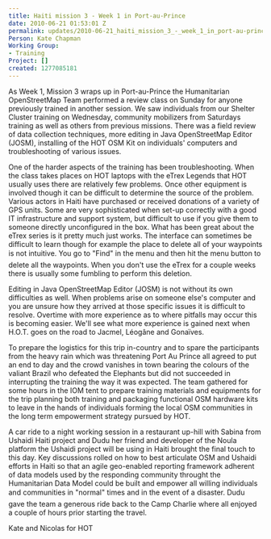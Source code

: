 ```yaml
---
title: Haiti mission 3 - Week 1 in Port-au-Prince
date: 2010-06-21 01:53:01 Z
permalink: updates/2010-06-21_haiti_mission_3_-_week_1_in_port-au-prince
Person: Kate Chapman
Working Group:
- Training
Project: []
created: 1277085181
---
```


<p>As Week 1, Mission 3 wraps up in Port-au-Prince the Humanitarian OpenStreetMap Team performed a review class on Sunday for anyone previously trained in another session. We saw individuals from our Shelter Cluster training on Wednesday, community mobilizers from Saturdays training as well as others from previous missions. There was a field review of data collection techniques, more editing in Java OpenStreetMap Editor (JOSM), installing of the HOT OSM Kit on individuals' computers and troubleshooting of various issues.</p><p>One of the harder aspects of the training has been troubleshooting. When the class takes places on HOT laptops with the eTrex Legends that HOT usually uses there are relatively few problems. Once other equipment is involved though it can be difficult to determine the source of the problem. Various actors in Haiti have purchased or received donations of a variety of GPS units. Some are very sophisticated when set-up correctly with a good IT infrastructure and support system, but difficult to use if you give them to someone directly unconfigured in the box. What has been great about the eTrex series is it pretty much just works. The interface can sometimes be difficult to learn though for example the place to delete all of your waypoints is not intuitive. You go to "Find" in the menu and then hit the menu button to delete all the waypoints. When you don't use the eTrex for a couple weeks there is usually some fumbling to perform this deletion.</p><p>Editing in Java OpenStreetMap Editor (JOSM) is not without its own difficulties as well. When problems arise on someone else's computer and you are unsure how they arrived at those specific issues it is difficult to resolve. Overtime with more experience as to where pitfalls may occur this is becoming easier. We'll see what more experience is gained next when H.O.T. goes on the road to Jacmel, Léogâne and Gonaïves.</p><p>To prepare the logistics for this trip in-country and to spare the participants from the heavy rain which was threatening Port Au Prince all agreed to put an end to day and the crowd vanishes in town bearing the colours of the valiant Brazil who defeated the Elephants but did not succeeded in interrupting the training the way it was expected. The team gathered for some hours in the IOM tent to prepare training materials and equipments for the trip planning both training and packaging functional OSM hardware kits to leave in the hands of individuals forming the local OSM communities in the long term empowerment strategy pursued by HOT.</p><p>A car ride to a night working session in a restaurant up-hill with Sabina from Ushaidi Haiti project and Dudu her friend and developer of the Noula platform the Ushaidi project will be using in Haiti brought the final touch to this day. Key discussions rolled on how to best articulate OSM and Ushaidi efforts in Haiti so that an agile geo-enabled reporting framework adherent of data models used by the responding community throught the Humanitarian Data Model could be built and empower all willing individuals and communities in "normal" times and in the event of a disaster. Dudu gave the team a generous ride back to the Camp Charlie where all enjoyed a couple of hours prior starting the travel.</p><p>Kate and Nicolas for HOT</p>
